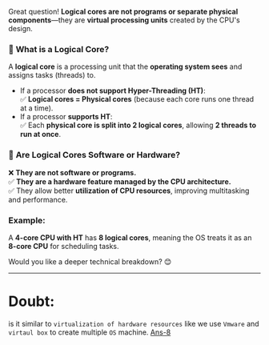 Great question! **Logical cores are not programs or separate physical components**—they are **virtual processing units** created by the CPU's design.

### 🔹 **What is a Logical Core?**

A **logical core** is a processing unit that the **operating system sees** and assigns tasks (threads) to.

- If a processor **does not support Hyper-Threading (HT)**:  
  ✅ **Logical cores = Physical cores** (because each core runs one thread at a time).
- If a processor **supports HT**:  
  ✅ Each **physical core is split into 2 logical cores**, allowing **2 threads to run at once**.

### 🔹 **Are Logical Cores Software or Hardware?**

❌ **They are not software or programs.**  
✅ **They are a hardware feature managed by the CPU architecture.**  
✅ They allow better **utilization of CPU resources**, improving multitasking and performance.

### **Example:**

A **4-core CPU with HT** has **8 logical cores**, meaning the OS treats it as an **8-core CPU** for scheduling tasks.

Would you like a deeper technical breakdown? 😊

---

# Doubt:

is it similar to `virtualization of hardware resources` like we use `Vmware` and `virtaul box` to create multiple `OS` machine. [Ans-8](https://github.com/hameed003/operating-system/blob/main/Processor-Core-Thread/solutons/Ans-8.md)
